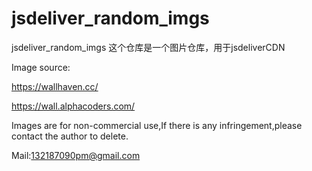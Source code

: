 # jsdeliver_random_imgs
jsdeliver_random_imgs
这个仓库是一个图片仓库，用于jsdeliverCDN

Image source:

https://wallhaven.cc/

https://wall.alphacoders.com/

Images are for non-commercial use,If there is any infringement,please contact the author to delete.

Mail:132187090pm@gmail.com
